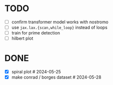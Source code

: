 # TODO

- [ ] confirm transformer model works with nostromo
- [ ] use `jax.lax.{scan,while_loop}` instead of loops
- [ ] train for prime detection
- [ ] hilbert plot

# DONE

- [x] spiral plot  # 2024-05-25
- [x] make conrad / borges dataset  # 2024-05-28